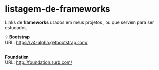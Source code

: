 # listagem-de-frameworks
Links de <strong>frameworks</strong> usados em meus projetos , ou que servem para ser estudados.

:bulb: <strong> Bootstrap </strong> <br>
URL: https://v4-alpha.getbootstrap.com/ <br><br>

<i class="icon-file"></i>  <strong> Foundation </strong> <br>
URL: http://foundation.zurb.com/
